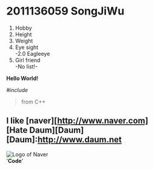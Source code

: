 # 2011136059 SongJiWu  
1. Hobby  
2. Height  
3. Weight  
4. Eye sight  
-2.0 Eagleeye  
5. Girl friend  
-No list!-  
    
**Hello World!**  
  
*#include<iostream>*  
  
> from C++  
  
I like [naver][http://www.naver.com]  
[Hate Daum][Daum]  
[Daum]:http://www.daum.net  
---  
![Logo of Naver](http://img.naver.com/static/www/u/2013/0731/nmms_224940510.gif)  
'**Code**'   


